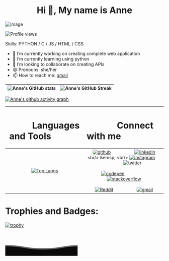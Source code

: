 <h1 align="center">Hi 👋, My name is Anne </h1>

![image](https://user-images.githubusercontent.com/96468875/209809533-045d99e4-c113-470a-b8c7-4868e47bc4bd.png)


![Profile views](https://gpvc.arturio.dev/a11y-2824)  

Skills: PYTHON / C / JS / HTML / CSS

- 🔭 I’m currently working on creating complete web application 
- 🌱 I’m currently learning using python 
- 👯 I’m looking to collaborate on creating APIs 
- 😄 Pronouns: she/her 
- 📫 How to reach me: [gmail](wachana.anne@gmail.com)

| ![Anne's GitHub stats](https://github-readme-stats.vercel.app/api?username=a11y-2824&show_icons=true&theme=radical) | ![Anne's GitHub Streak](https://github-readme-streak-stats.herokuapp.com/?user=a11y-2824&theme=github) |
| :---: | :---: |


<!--[![Anne's github activity graph](https://activity-graph.herokuapp.com/graph?username=a11y-2824&theme=react)](https://github.com/a11y-2824/github-readme-activity-graph)-->
[![Anne's github activity graph](https://github-readme-activity-graph.cyclic.app/graph?username=a11y-2824&theme=react-dark&area=true&hide_border=true)](https://github.com/a11y-2824/github-readme-activity-graph)

| <h1>  &emsp; &emsp; Languages and Tools &emsp; &emsp; &ensp; | <h1>  &emsp; &emsp; Connect with me &emsp; &emsp; &emsp; &ensp; |
| :---: | :---: |
| [![Top Langs](https://github-readme-stats.vercel.app/api/top-langs/?username=a11y-2824)](https://github.com/anuraghazra/github-readme-stats) | [<img src='https://cdn.jsdelivr.net/npm/simple-icons@3.0.1/icons/github.svg' alt='github' height='40'>](https://github.com/anne-wa)  &emsp; &emsp; &emsp; &emsp; [<img src='https://cdn.jsdelivr.net/npm/simple-icons@3.0.1/icons/linkedin.svg' alt='linkedin' height='40'>]([https://www.linkedin.com/in/anne-wachana/](https://www.linkedin.com/in/anne-wachana-284aa8166/)) <br/>  &emsp; <br/>  [<img src='https://cdn.jsdelivr.net/npm/simple-icons@3.0.1/icons/instagram.svg' alt='instagram' height='40'>](https://www.instagram.com/anne-wachana/)  &emsp; &emsp; &emsp; &emsp; [<img src='https://cdn.jsdelivr.net/npm/simple-icons@3.0.1/icons/twitter.svg' alt='twitter' height='40'>](https://twitter.com/anne-wachana) <br/> &emsp; <br/> [<img src='https://cdn.jsdelivr.net/npm/simple-icons@3.0.1/icons/codepen.svg' alt='codepen' height='40'>](https://codepen.io/anne-wachana)  &emsp; &emsp; &emsp; &emsp; [<img src='https://cdn.jsdelivr.net/npm/simple-icons@3.0.1/icons/stackoverflow.svg' alt='stackoverflow' height='40'>](https://stackoverflow.com/users/anne-wachana) <br/> &emsp; <br/> [<img src='https://cdn.jsdelivr.net/npm/simple-icons@3.0.1/icons/reddit.svg' alt='Reddit' height='40'>](https://www.reddit.com/user/anne-wachana)  &emsp; &emsp; &emsp; &emsp; [<img src='https://cdn.jsdelivr.net/npm/simple-icons@3.0.1/icons/gmail.svg' alt='gmail' height='40'>](anne-wachana) |


# Trophies and Badges:
[![trophy](https://github-profile-trophy.vercel.app/?username=a11y-2824)](https://github.com/ryo-ma/github-profile-trophy)
  
# ![Header](./footer.svg)
<!--a href='https://archiveprogram.github.com/'><img src='https://raw.githubusercontent.com/acervenky/animated-github-badges/master/assets/acbadge.gif' width='40' height='40'></a> <a href='https://docs.github.com/en/developers'><img src='https://raw.githubusercontent.com/acervenky/animated-github-badges/master/assets/devbadge.gif' width='40' height='40'></a> <a href='https://stars.github.com/'><img src='https://raw.githubusercontent.com/acervenky/animated-github-badges/master/assets/starbadge.gif' width='35' height='35'></a> -->
<!--[![Top Langs](https://github-readme-stats.vercel.app/api/top-langs/?username=anuraghazra&langs_count=10)](https://github.com/anuraghazra/github-readme-stats) 
[![willianrod's wakatime stats](https://github-readme-stats.vercel.app/api/wakatime?username=a11y2824)](https://github.com/anuraghazra/github-readme-stats)-->
<!--![GitHub metrics](https://metrics.lecoq.io/a11y-2824)-->
<!--START_SECTION:activity-->
